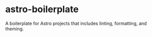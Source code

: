 # astro-boilerplate
A boilerplate for Astro projects that includes linting, formatting, and theming.
